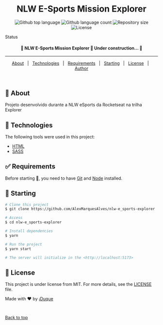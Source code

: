 #

<div align="center" id="top">
  <!-- <img src="./.github/app.gif" alt="Explorer" /> -->

&#xa0;

  <!-- <a href="https://explorer.netlify.app">Demo</a> -->
</div>

<h1 align="center">NLW E-Sports Mission Explorer</h1>

<p align="center">
  <img alt="Github top language" src="https://img.shields.io/github/languages/top/AlexMarquesAlves/nlw-e_sports-explorer?color=9A35FF">

  <img alt="Github language count" src="https://img.shields.io/github/languages/count/AlexMarquesAlves/nlw-e_sports-explorer?color=9A35FF">

  <img alt="Repository size" src="https://img.shields.io/github/repo-size/AlexMarquesAlves/nlw-e_sports-explorer?color=9A35FF">

  <img alt="License" src="https://img.shields.io/github/license/AlexMarquesAlves/nlw-e_sports-explorer?color=9A35FF">

  <!-- <img alt="Github issues" src="https://img.shields.io/github/issues/AlexMarquesAlves/nlw-e_sports-explorer?color=9A35FF" /> -->

  <!-- <img alt="Github forks" src="https://img.shields.io/github/forks/AlexMarquesAlves/nlw-e_sports-explorer?color=9A35FF" /> -->

  <!-- <img alt="Github stars" src="https://img.shields.io/github/stars/AlexMarquesAlves/nlw-e_sports-explorer?color=9A35FF" /> -->
</p>

Status

<h4 align="center">
 🚧 NLW E-Sports Mission Explorer 🚀 Under construction...  🚧
</h4>

<hr>

<p align="center">
  <a href="#dart-about">About</a> &#xa0; | &#xa0;
  <!-- <a href="#sparkles-features">Features</a> &#xa0; | &#xa0; -->
  <a href="#rocket-technologies">Technologies</a> &#xa0; | &#xa0;
  <a href="#white_check_mark-requirements">Requirements</a> &#xa0; | &#xa0;
  <a href="#checkered_flag-starting">Starting</a> &#xa0; | &#xa0;
  <a href="#memo-license">License</a> &#xa0; | &#xa0;
  <a href="https://github.com/AlexMarquesAlves" target="_blank">Author</a>
</p>

<br>

## :dart: About

Projeto desenvolvido durante a NLW eSports da Rocketseat na trilha Explorer

<!-- ## :sparkles: Features

:heavy_check_mark: Feature 1;\
:heavy_check_mark: Feature 2;\
:heavy_check_mark: Feature 3; -->

## :rocket: Technologies

The following tools were used in this project:

- [HTML](https://developer.mozilla.org/pt-BR/docs/Web/HTML)
- [SASS](https://sass-lang.com/)
<!-- - [TypeScript](https://www.typescriptlang.org/) -->

## :white_check_mark: Requirements

Before starting :checkered_flag:, you need to have [Git](https://git-scm.com) and [Node](https://nodejs.org/en/) installed.

## :checkered_flag: Starting

```bash
# Clone this project
$ git clone https://github.com/AlexMarquesAlves/nlw-e_sports-explorer

# Access
$ cd nlw-e_sports-explorer

# Install dependencies
$ yarn

# Run the project
$ yarn start

# The server will initialize in the <http://localhost:5173>
```

## :memo: License

This project is under license from MIT. For more details, see the [LICENSE](LICENSE.md) file.

Made with :heart: by <a href="https://github.com/AlexMarquesAlves" target="_blank">¡Duque</a>

&#xa0;

<a href="#top">Back to top</a>
